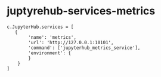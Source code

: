 # juptyrehub-services-metrics

```
c.JupyterHub.services = [
   {
        'name': 'metrics',
        'url': 'http://127.0.0.1:10101',
        'command': ['jupyterhub_metrics_service'],
        'environment': {
        }
    }
]
```